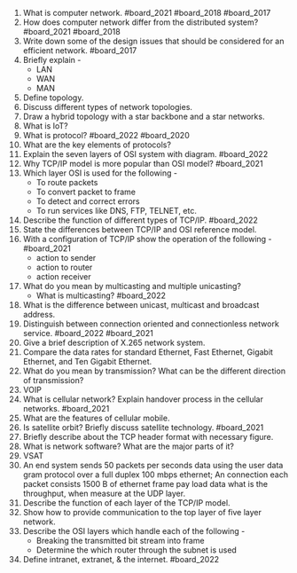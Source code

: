 1. What is computer network. #board_2021 #board_2018 #board_2017 
2. How does computer network differ from the distributed system? #board_2021 #board_2018 
3. Write down some of the design issues that should be considered for an efficient network. #board_2017 
4. Briefly explain -
	- LAN
	- WAN
	- MAN
5. Define topology.
6. Discuss different types of network topologies.
7. Draw a hybrid topology with a star backbone and a star networks.
8. What is IoT?
9. What is protocol? #board_2022 #board_2020 
10. What are the key elements of protocols?
11. Explain the seven layers of OSI system with diagram. #board_2022 
12. Why TCP/IP model is more popular than OSI model? #board_2021 
13. Which layer OSI is used for the following -
	- To route packets
	- To convert packet to frame
	- To detect and correct errors
	- To run services like DNS, FTP, TELNET, etc.
14. Describe the function of different types of TCP/IP. #board_2022 
15. State the differences between TCP/IP and OSI reference model.
16. With a configuration of TCP/IP show the operation of the following - #board_2021 
	- action to sender
	- action to router
	- action receiver
17. What do you mean by multicasting and multiple unicasting?
	- What is multicasting? #board_2022 
18. What is the difference between unicast, multicast and broadcast address.
19. Distinguish between connection oriented and connectionless network service. #board_2022 #board_2021 
20. Give a brief description of X.265 network system.
21. Compare the data rates for standard Ethernet, Fast Ethernet, Gigabit Ethernet, and Ten Gigabit Ethernet.
22. What do you mean by transmission? What can be the different direction of transmission?
23. VOIP
24. What is cellular network? Explain handover process in the cellular networks. #board_2021  
25. What are the features of cellular mobile.
26. Is satellite orbit? Briefly discuss satellite technology. #board_2021 
27. Briefly describe about the TCP header format with necessary figure.
28. What is network software? What are the major parts of it?
29. VSAT
30. An end system sends 50 packets per seconds data using the user data gram protocol over a full duplex 100 mbps ethernet; An connection each packet consists 1500 B of ethernet frame pay load data what is the throughput, when measure at the UDP layer.
31. Describe the function of each layer of the TCP/IP model.
32. Show how to provide communication to the top layer of five layer network.
33. Describe the OSI layers which handle each of the following -
	- Breaking the transmitted bit stream into frame
	- Determine the which router through the subnet is used
34. Define intranet, extranet, & the internet. #board_2022 
